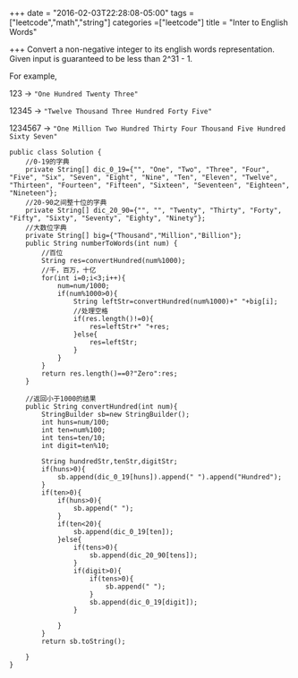 +++
date = "2016-02-03T22:28:08-05:00"
tags = ["leetcode","math","string"]
categories =["leetcode"]
title = "Inter to English Words"

+++
Convert a non-negative integer to its english words representation. Given input is guaranteed to be less than 2^31 - 1.
<!--more-->
For example,

123 -> `"One Hundred Twenty Three"`

12345 -> `"Twelve Thousand Three Hundred Forty Five"`

1234567 -> `"One Million Two Hundred Thirty Four Thousand Five Hundred Sixty Seven"`

```
public class Solution {
    //0-19的字典
    private String[] dic_0_19={"", "One", "Two", "Three", "Four", "Five", "Six", "Seven", "Eight", "Nine", "Ten", "Eleven", "Twelve", "Thirteen", "Fourteen", "Fifteen", "Sixteen", "Seventeen", "Eighteen", "Nineteen"};
    //20-90之间整十位的字典
    private String[] dic_20_90={"", "", "Twenty", "Thirty", "Forty", "Fifty", "Sixty", "Seventy", "Eighty", "Ninety"};
    //大数位字典
    private String[] big={"Thousand","Million","Billion"};
    public String numberToWords(int num) {
        //百位
        String res=convertHundred(num%1000);
        //千，百万，十亿
        for(int i=0;i<3;i++){
            num=num/1000;
            if(num%1000>0){
                String leftStr=convertHundred(num%1000)+" "+big[i];
                //处理空格
                if(res.length()!=0){
                    res=leftStr+" "+res;
                }else{
                    res=leftStr;
                }
            }
        }
        return res.length()==0?"Zero":res;
    }
    
    //返回小于1000的结果
    public String convertHundred(int num){
        StringBuilder sb=new StringBuilder();
        int huns=num/100;
        int ten=num%100;
        int tens=ten/10;
        int digit=ten%10;
        
        String hundredStr,tenStr,digitStr;
        if(huns>0){
            sb.append(dic_0_19[huns]).append(" ").append("Hundred");
        }
        if(ten>0){
            if(huns>0){
                sb.append(" ");
            }
            if(ten<20){
                sb.append(dic_0_19[ten]);
            }else{
                if(tens>0){
                    sb.append(dic_20_90[tens]);
                }
                if(digit>0){
                    if(tens>0){
                        sb.append(" ");
                    }
                    sb.append(dic_0_19[digit]);
                }
                
            }
        }
        return sb.toString();
        
    }
}
```